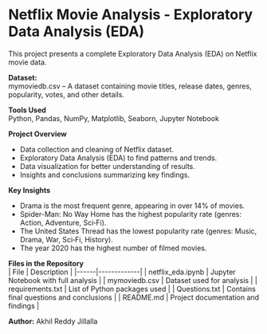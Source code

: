 # Netflix Movie Analysis - Exploratory Data Analysis (EDA)

This project presents a complete Exploratory Data Analysis (EDA) on Netflix movie data.

**Dataset:**  
mymoviedb.csv – A dataset containing movie titles, release dates, genres, popularity, votes, and other details.

**Tools Used**  
Python, Pandas, NumPy, Matplotlib, Seaborn, Jupyter Notebook

**Project Overview**  
- Data collection and cleaning of Netflix dataset.  
- Exploratory Data Analysis (EDA) to find patterns and trends.  
- Data visualization for better understanding of results.  
- Insights and conclusions summarizing key findings.

**Key Insights**  
- Drama is the most frequent genre, appearing in over 14% of movies.  
- Spider-Man: No Way Home has the highest popularity rate (genres: Action, Adventure, Sci‑Fi).  
- The United States Thread has the lowest popularity rate (genres: Music, Drama, War, Sci‑Fi, History).  
- The year 2020 has the highest number of filmed movies.

**Files in the Repository**  
| File | Description |
|------|-------------|
| netflix_eda.ipynb | Jupyter Notebook with full analysis |
| mymoviedb.csv | Dataset used for analysis |
| requirements.txt | List of Python packages used |
| Questions.txt | Contains final questions and conclusions |
| README.md | Project documentation and findings |

**Author:** Akhil Reddy Jillalla
